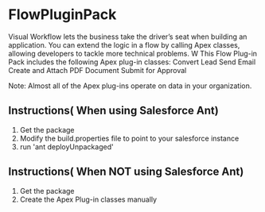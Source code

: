 FlowPluginPack
==============

Visual Workflow lets the business take the driver’s seat when building an application. 
You can extend the logic in a flow by calling Apex classes, allowing developers to tackle more 
technical problems. W
This Flow Plug-in Pack includes the following Apex plug-in classes:
Convert Lead
Send Email
Create and Attach PDF Document
Submit for Approval

Note: Almost all of the Apex plug-ins operate on data in your organization.


Instructions( When using Salesforce Ant)
-----------------------------------------
1. Get the package
2. Modify the build.properties file to point to your salesforce instance
3. run 'ant deployUnpackaged'


Instructions( When NOT using Salesforce Ant)
-----------------------------------------
1. Get the package
2. Create the Apex Plug-in classes manually
